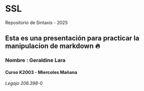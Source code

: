 # SSL
Repositorio de Sintaxis - 2025

## Esta es una presentación para practicar la manipulacion de markdown :fire:

### Nombre : Geraldine Lara
#### Curso K2003 - Miercoles Mañana
_*Legajo 206.398-0*_
